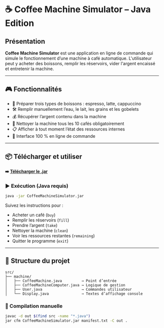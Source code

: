 # ☕ Coffee Machine Simulator – Java Edition

## Présentation

**Coffee Machine Simulator** est une application en ligne de commande qui simule le fonctionnement d’une machine à café automatique. L'utilisateur peut y acheter des boissons, remplir les réservoirs, vider l'argent encaissé et entretenir la machine.

---

## 🎮 Fonctionnalités

* 🧃 Préparer trois types de boissons : espresso, latte, cappuccino
* 🛠 Remplir manuellement l’eau, le lait, les grains et les gobelets
* 💰 Récupérer l’argent contenu dans la machine
* 🧼 Nettoyer la machine tous les 10 cafés obligatoirement
* 📋 Afficher à tout moment l’état des ressources internes
* 🔁 Interface 100 % en ligne de commande

---

## 📦 Télécharger et utiliser

**➡️ [Télécharger le .jar](https://github.com/ScrimaliAnthony/coffeemachinesimulator-java/releases/latest)**

### ▶️ Exécution (Java requis)

```bash
java -jar CoffeeMachineSimulator.jar
```

Suivez les instructions pour :

* Acheter un café (`buy`)
* Remplir les réservoirs (`fill`)
* Prendre l’argent (`take`)
* Nettoyer la machine (`clean`)
* Voir les ressources restantes (`remaining`)
* Quitter le programme (`exit`)

---

## 🧱 Structure du projet

```
src/
├── machine/
│   ├── CoffeeMachine.java         → Point d’entrée
│   ├── CoffeeMachineComputer.java → Logique de gestion
│   ├── User.java                  → Commandes utilisateur
│   └── Display.java               → Textes d’affichage console
```

### 🔨 Compilation manuelle

```bash
javac -d out $(find src -name "*.java")
jar cfm CoffeeMachineSimulator.jar manifest.txt -C out .
```
    